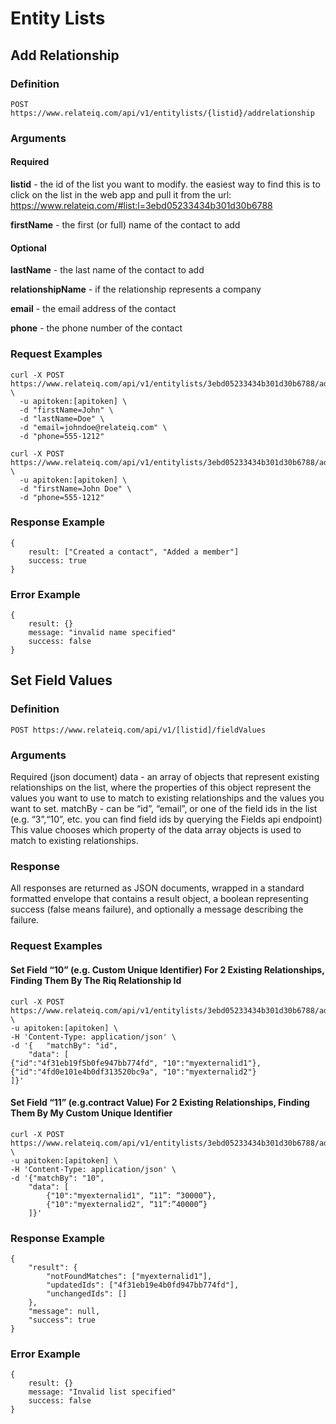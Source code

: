 Entity Lists
============

## Add Relationship

### Definition

```
POST https://www.relateiq.com/api/v1/entitylists/{listid}/addrelationship
```

### Arguments

#### Required

**listid** - the id of the list you want to modify. the easiest way to find this is to click on the list in the web app and pull it from the url: https://www.relateiq.com/#list:l=3ebd05233434b301d30b6788

**firstName** - the first (or full) name of the contact to add

#### Optional
**lastName** - the last name of the contact to add

**relationshipName** - if the relationship represents a company

**email** - the email address of the contact

**phone** - the phone number of the contact

### Request Examples

```
curl -X POST https://www.relateiq.com/api/v1/entitylists/3ebd05233434b301d30b6788/addrelationship \
  -u apitoken:[apitoken] \
  -d "firstName=John" \
  -d "lastName=Doe" \
  -d "email=johndoe@relateiq.com" \
  -d "phone=555-1212"

curl -X POST https://www.relateiq.com/api/v1/entitylists/3ebd05233434b301d30b6788/addrelationship \
  -u apitoken:[apitoken] \
  -d "firstName=John Doe" \
  -d "phone=555-1212"
```

### Response Example

```
{
    result: ["Created a contact", "Added a member"]
    success: true
}
```

### Error Example

```
{
    result: {}
    message: "invalid name specified"
    success: false
}
```

## Set Field Values

### Definition

```
POST https://www.relateiq.com/api/v1/[listid]/fieldValues
```

### Arguments
Required (json document)
data - an array of objects that represent existing relationships on the list, where the properties of this object represent the values you want to use to match to existing relationships and the values you want to set.
matchBy - can be “id”, “email”, or one of the field ids in the list (e.g. “3”,“10”, etc. you can find field ids by querying the Fields api endpoint) This value chooses which property of the data array objects is used to match to existing relationships.

### Response
All responses are returned as JSON documents, wrapped in a standard formatted envelope that contains a result object, a boolean representing success (false means failure), and optionally a message describing the failure.


### Request Examples

#### Set Field “10” (e.g. Custom Unique Identifier) For 2 Existing Relationships, Finding Them By The Riq Relationship Id

```
curl -X POST https://www.relateiq.com/api/v1/entitylists/3ebd05233434b301d30b6788/addrelationship \
-u apitoken:[apitoken] \
-H 'Content-Type: application/json' \
-d '{   "matchBy": "id",
    "data": [
{"id":"4f31eb19f5b0fe947bb774fd", "10":"myexternalid1"},
{"id":"4fd0e101e4b0df313520bc9a", "10":"myexternalid2"}
]}'
```

#### Set Field “11” (e.g.contract Value) For 2 Existing Relationships, Finding Them By My Custom Unique Identifier

```
curl -X POST https://www.relateiq.com/api/v1/entitylists/3ebd05233434b301d30b6788/addrelationship \
-u apitoken:[apitoken] \
-H 'Content-Type: application/json' \
-d '{"matchBy": "10",
    "data": [
        {"10":"myexternalid1", “11”: “30000”},
        {"10":"myexternalid2", “11”:”40000”}
    ]}'
```

### Response Example

```
{
    "result": {
        "notFoundMatches": ["myexternalid1"],
        "updatedIds": ["4f31eb19e4b0fd947bb774fd"],
        "unchangedIds": []
    },
    "message": null,
    "success": true
}
```

### Error Example

```
{
    result: {}
    message: "Invalid list specified"
    success: false
}
```
